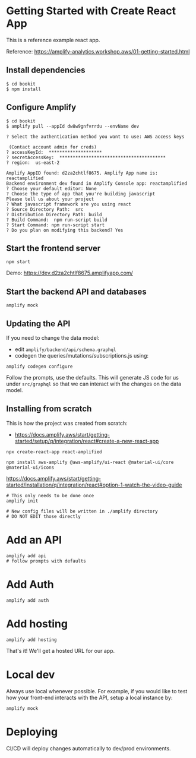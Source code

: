 # Getting Started with Create React App
This is a reference example react app.

Reference: https://amplify-analytics.workshop.aws/01-getting-started.html

## Install dependencies

```shell
$ cd bookit
$ npm install
```

## Configure Amplify

```shell
$ cd bookit
$ amplify pull --appId dw8w9gnfvrrdu --envName dev

? Select the authentication method you want to use: AWS access keys

 (Contact account admin for creds)
? accessKeyId:  ********************
? secretAccessKey:  ****************************************
? region:  us-east-2

Amplify AppID found: d2za2chtlf8675. Amplify App name is: reactamplified
Backend environment dev found in Amplify Console app: reactamplified
? Choose your default editor: None
? Choose the type of app that you're building javascript
Please tell us about your project
? What javascript framework are you using react
? Source Directory Path:  src
? Distribution Directory Path: build
? Build Command:  npm run-script build
? Start Command: npm run-script start
? Do you plan on modifying this backend? Yes
```

## Start the frontend server

```
npm start
```

Demo: https://dev.d2za2chtlf8675.amplifyapp.com/

## Start the backend API and databases

```shell
amplify mock
```

## Updating the API

If you need to change the data model:
- edit `amplify/backend/api/schema.graphql`
- codegen the queries/mutations/subscriptions.js using:

```shell
amplify codegen configure
```
Follow the prompts, use the defaults. This will generate JS code for us under `src/graphql` so that we can interact with the changes on the data model.

## Installing from scratch
This is how the project was created from scratch:
* https://docs.amplify.aws/start/getting-started/setup/q/integration/react#create-a-new-react-app

```shell
npx create-react-app react-amplified
```

```shell
npm install aws-amplify @aws-amplify/ui-react @material-ui/core @material-ui/icons
```



https://docs.amplify.aws/start/getting-started/installation/q/integration/react#option-1-watch-the-video-guide

```shell
# This only needs to be done once
amplify init

# New config files will be written in ./amplify directory
# DO NOT EDIT those directly
```

# Add an API

```shell
amplify add api
# follow prompts with defaults
```

# Add Auth

```shell
amplify add auth
```

# Add hosting

```shell
amplify add hosting
```

That's it! We'll get a hosted URL for our app.

# Local dev

Always use local whenever possible. For example, if you would like to test how your front-end interacts with the API, setup a local instance by:

```shell
amplify mock
```

# Deploying

CI/CD will deploy changes automatically to dev/prod environments.